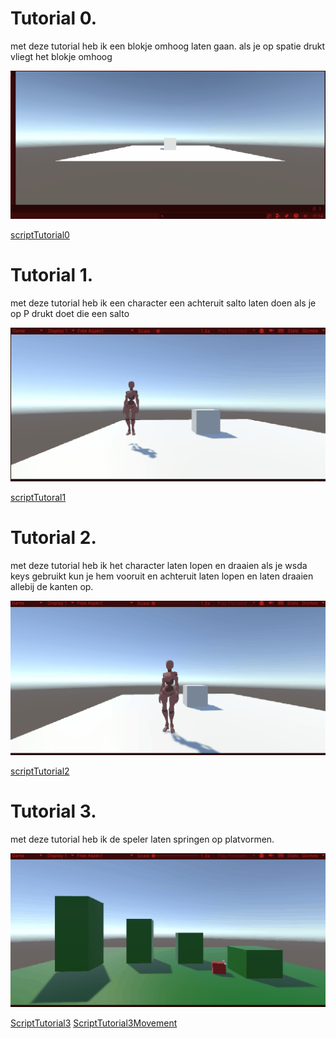 # Tutorial 0. 
met deze tutorial heb ik een blokje omhoog laten gaan. 
als je op spatie drukt vliegt het blokje omhoog

![Tutorial0](gifjes/Totorial0.gif)

[scriptTutorial0](Assets/Scripts/LaunchCube.cs)


# Tutorial 1.

met deze tutorial heb ik een character een achteruit salto laten doen als je op P drukt doet die een salto

![Tutoial1](gifjes/Totorial1.gif)

[scriptTutoral1](Assets/Scripts/Flip.cs)


# Tutorial 2.

met deze tutorial heb ik het character laten lopen en draaien als je wsda keys gebruikt kun je hem vooruit en achteruit laten lopen en laten draaien allebij de kanten op.

![Tutorial2](gifjes/Tutorial2.gif)

[scriptTutorial2](Assets/Scripts/MoveBasic.cs)

# Tutorial 3.

met deze tutorial heb ik de speler laten springen op platvormen.

![Tutorial3](gifjes/Tutorial3.gif)

[ScriptTutorial3](Assets/Scripts/Jump.cs)
[ScriptTutorial3Movement](Assets/Scripts/MoveBasic.cs)


